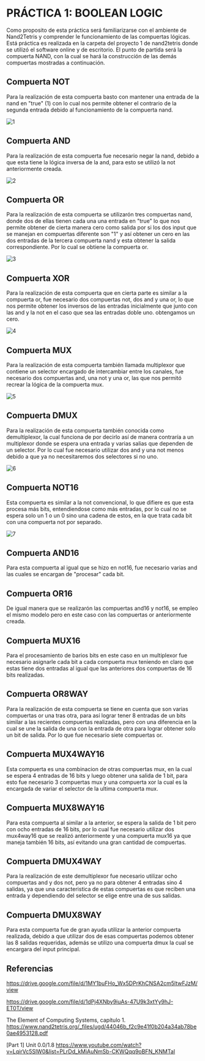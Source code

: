 # PRÁCTICA 1: BOOLEAN LOGIC

Como proposito de esta práctica será familiarizarse con el ambiente de Nand2Tetris y comprender le funcionamiento de las compuertas lógicas.
Está práctica es realizada en la carpeta del proyecto 1 de nand2tetris donde se utilizó el software online y de escritorio. El punto de partida será la compuerta NAND, con la cual se hará la construcción de las demás compuertas mostradas a continuación.

## Compuerta NOT
Para la realización de esta compuerta basto con mantener una entrada de la nand en "true" (1) con lo cual nos permite obtener el contrario de la segunda entrada debido al funcionamiento de la compuerta nand.

![1](https://github.com/JxxnDx/Grupo-MVidia/blob/main/Pr%C3%A1ctica%201/img2/1.jpeg)

## Compuerta AND
Para la realización de esta compuerta fue necesario negar la nand, debido a que esta tiene la lógica inversa de la and, para esto se utilizó la not anteriormente creada.

![2](https://github.com/JxxnDx/Grupo-MVidia/blob/main/Pr%C3%A1ctica%201/img2/2.jpeg)

## Compuerta OR
Para la realización de esta compuerta se utilizarón tres compuertas nand, donde dos de ellas tienen cada una una entrada en "true" lo que nos permite obtener de cierta manera cero como salida por si los dos input que se manejan 
en compuertas diferente son "1" y así obtener un cero en las dos entradas de la tercera compuerta nand y esta obtener la salida correspondiente. Por lo cual se obtiene la compuerta or.

![3](https://github.com/JxxnDx/Grupo-MVidia/blob/main/Pr%C3%A1ctica%201/img2/3.jpeg)

## Compuerta XOR
Para la realización de esta compuerta que en cierta parte es similar a la compuerta or, fue necesario dos compuertas not, dos and y una or, lo que nos permite obtener los inversos de las entradas inicialmente que junto con las and y la not en el caso que sea las entradas doble uno. obtengamos un cero.

![4](https://github.com/JxxnDx/Grupo-MVidia/blob/main/Pr%C3%A1ctica%201/img2/4.jpeg)

## Compuerta MUX
Para la realización de esta compuerta también llamada multiplexor que contiene un selector encargado de intercambiar entre los canales, fue necesario dos compuertas and, una not y una or, las que nos permitó recrear la lógica de la compuerta mux.

![5](https://github.com/JxxnDx/Grupo-MVidia/blob/main/Pr%C3%A1ctica%201/img2/5.jpeg)

## Compuerta DMUX
Para la realización de esta compuerta también conocida como demultiplexor, la cual funciona de por decirlo así de manera contraría a un multiplexor donde se espera una entrada y varias salias que dependen de un selector. Por lo cual fue necesario utilizar dos and y una not menos debido a que ya no necesitaremos dos selectores si no uno.

![6](https://github.com/JxxnDx/Grupo-MVidia/blob/main/Pr%C3%A1ctica%201/img2/6.jpeg)

## Compuerta NOT16
Esta compuerta es similar a la not convencional, lo que difiere es que esta procesa más bits, entendiendose como más entradas, por lo cual no se espera solo un 1 o un 0 sino una cadena de estos, en la que trata cada bit con una compuerta not por separado.

![7](https://github.com/JxxnDx/Grupo-MVidia/blob/main/Pr%C3%A1ctica%201/img2/7.jpeg)


## Compuerta AND16
Para esta compuerta al igual que se hizo en not16, fue necesario varias and las cuales se encargan de "procesar" cada bit.

## Compuerta OR16
De igual manera que se realizarón las compuertas and16 y not16, se empleo el mismo modelo pero en este caso con las compuertas or anteriormente creada.

## Compuerta MUX16
Para el procesamiento de barios bits en este caso en un multiplexor fue necesario asignarle cada bit a cada compuerta mux teniendo en claro que estas tiene dos entradas al igual que las anteriores dos compuertas de 16 bits realizadas.

## Compuerta OR8WAY
Para la realización de esta compuerta se tiene en cuenta que son varias compuertas or una tras otra, para así lograr tener 8 entradas de un bits similar a las recientes compuertas realizadas, pero con una diferencia en la cual se une la salida de una con la entrada de otra para lograr obtener solo un bit de salida. Por lo que fue necesario siete compuertas or.

## Compuerta MUX4WAY16
Esta compuerta es una combinacion de otras compuertas mux, en la cual se espera 4 entradas de 16 bits y luego obtener una salida de 1 bit, para esto fue necesario 3 compuertas mux y una compuerta xor la cual es la encargada de variar el selector de la ultima compuerta mux.

## Compuerta MUX8WAY16
Para esta compuerta al similar a la anterior, se espera la salida de 1 bit pero con ocho entradas de 16 bits, por lo cual fue necesario utilizar dos mux4way16 que se realizó anteriormente y una compuerta mux16 ya que maneja también 16 bits, así evitando una gran cantidad de compuertas.

## Compuerta DMUX4WAY
Para la realización de este demultiplexor fue necesario utilizar ocho compuertas and y dos not, pero ya no para obtener 4 entradas sino 4 salidas, ya que una caracteristica de estas compuertas es que reciben una entrada y dependiendo del selector se elige entre una de sus salidas.

## Compuerta DMUX8WAY
Para esta compuerta fue de gran ayuda utilizar la anterior compuerta realizada, debido a que utilizar dos de esas compuertas podemos obtener las 8 salidas requeridas, además se utilizo una compuerta dmux la cual se encargara del input principal.




## Referencias

https://drive.google.com/file/d/1MY1buFHo_Wx5DPrKhCNSA2cm5ltwFJzM/view

https://drive.google.com/file/d/1dPj4XNby9iuAs-47U9k3xtYy9hJ-ET0T/view

The Element of Computing Systems, capítulo 1. https://www.nand2tetris.org/_files/ugd/44046b_f2c9e41f0b204a34ab78be0ae4953128.pdf

[Part 1] Unit 0.0/1.8 https://www.youtube.com/watch?v=LqirVc5SlW0&list=PLrDd_kMiAuNmSb-CKWQqq9oBFN_KNMTaI 

